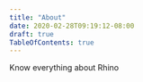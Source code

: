 ```yaml
---
title: "About"
date: 2020-02-28T09:19:12-08:00
draft: true
TableOfContents: true
---
```


Know everything about Rhino
